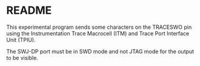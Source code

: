 # README

This experimental program sends some characters on the TRACESWO pin using 
the Instrumentation Trace Macrocell (ITM) and Trace Port Interface Unit (TPIU).

The SWJ-DP port must be in SWD mode and not JTAG mode for the output
to be visible.

